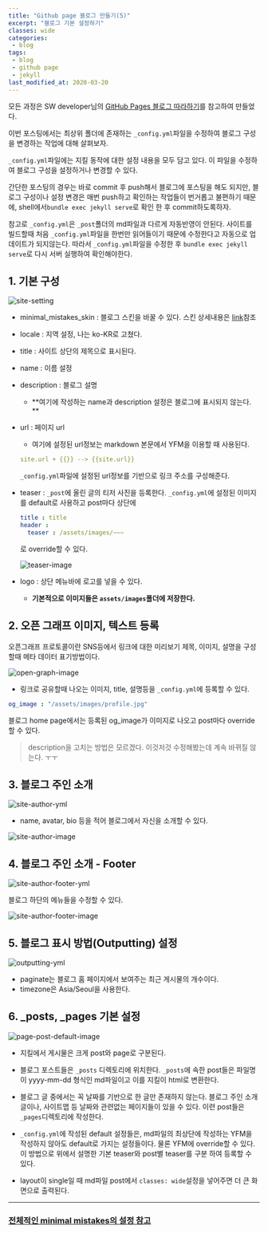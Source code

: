 ```yaml
---
title: "Github page 블로그 만들기(5)"
excerpt: "블로그 기본 설정하기"
classes: wide
categories:
 - blog
tags:
 - blog
 - github page
 - jekyll
last_modified_at: 2020-03-20
---
```




모든 과정은 SW developer님의 [GitHub Pages 블로그 따라하기](https://devinlife.com/howto/)를 참고하여 만들었다.

이번 포스팅에서는 최상위 폴더에 존재하는 `_config.yml`파일을 수정하여 블로그 구성을 변경하는 작업에 대해 살펴보자.

`_config.yml`파일에는 지킬 동작에 대한 설정 내용을 모두 담고 있다. 이 파일을 수정하여 블로그 구성을 설정하거나 변경할 수 있다.

간단한 포스팅의 경우는 바로 commit 후 push해서 블로그에 포스팅을 해도 되지만, 블로그 구성이나 설정 변경은 매번 push하고 확인하는 작업들이 번거롭고 불편하기 때문에, shell에서`bundle exec jekyll serve`로 확인 한 후 commit하도록하자.

참고로 `_config.yml`은 `_post`폴더의 md파일과 다르게 자동반영이 안된다. 사이트를 빌드할때 처음 `_config.yml`파일을 한번만 읽어들이기 때문에 수정한다고 자동으로 업데이트가 되지않는다. 따라서 `_config.yml`파일을 수정한 후 `bundle exec jekyll serve`로 다시 서버 실행하여 확인해야한다.

## 1. 기본 구성

![site-setting]({{site.url}}/assets/images/2020-03-20-making-blog-5.assets/site-setting-yml.png)

* minimal_mistakes_skin : 블로그 스킨을 바꿀 수 있다. 스킨 상세내용은 [link](https://mmistakes.github.io/minimal-mistakes/docs/configuration/)참조
* locale : 지역 설정, 나는 ko-KR로 고쳤다.
* title : 사이트 상단의 제목으로 표시된다.
* name : 이름 설정
* description : 블로그 설명
  * **여기에 작성하는 name과 description 설정은 블로그에 표시되지 않는다. **

* url : 페이지 url

  * 여기에 설정된 url정보는 markdown 본문에서 YFM을 이용할 때 사용된다. 

  ```yaml
  site.url + {{}} --> {{site.url}}
  ```

  `_config.yml`파일에 설정된 url정보를 기반으로 링크 주소를 구성해준다.

* teaser :  `_post`에 올린 글의 티저 사진을 등록한다. `_config.yml`에 설정된 이미지를 default로 사용하고 post마다 상단에

  ```yaml
  title : title
  header :
  	teaser : /assets/images/~~~
  ```

  로 override할 수 있다.

  ![teaser-image]({{site.url}}/assets/images/2020-03-20-making-blog-5.assets/teaser-image.png)

* logo : 상단 메뉴바에 로고를 넣을 수 있다.
  * **기본적으로 이미지들은 `assets/images`폴더에 저장한다.**



## 2. 오픈 그래프 이미지, 텍스트 등록

오픈그래프 프로토콜이란 SNS등에서 링크에 대한 미리보기 제목, 이미지, 설명을 구성할때 메타 데이터 표기방법이다.

![open-graph-image]({{site.url}}/assets/images/2020-03-20-making-blog-5.assets/open-graph-image.png)

* 링크로 공유할때 나오는 이미지, title, 설명등을 `_config.yml`에 등록할 수 있다.

```yaml
og_image : "/assets/images/profile.jpg"
```

블로그 home page에서는 등록된 og_image가 이미지로 나오고 post마다 override할 수 있다.

> description을 고치는 방법은 모르겠다. 이것저것 수정해봤는데 계속 바뀌질 않는다. ㅜㅜ



## 3. 블로그 주인 소개

![site-author-yml]({{site.url}}/assets/images/2020-03-20-making-blog-5.assets/site-author-yml.png)

* name, avatar, bio 등을 적어 블로그에서 자신을 소개할 수 있다.

![site-author-image]({{site.url}}/assets/images/2020-03-20-making-blog-5.assets/site-author-image.png)

## 4. 블로그 주인 소개 - Footer

![site-author-footer-yml]({{site.url}}/assets/images/2020-03-20-making-blog-5.assets/site-author-footer-yml.png)

블로그 하단의 메뉴들을 수정할 수 있다.

![site-author-footer-image]({{site.url}}/assets/images/2020-03-20-making-blog-5.assets/site-author-footer-image.png)



## 5. 블로그 표시 방법(Outputting) 설정

![outputting-yml]({{site.url}}/assets/images/2020-03-20-making-blog-5.assets/outputting-yml.png)

* paginate는 블로그 홈 페이지에서 보여주는 최근 게시물의 개수이다.
* timezone은 Asia/Seoul을 사용한다.



## 6. _posts, _pages 기본 설정

![page-post-default-image]({{site.url}}/assets/images/2020-03-20-making-blog-5.assets/page-post-default-image.png)

* 지킬에서 게시물은 크게 post와 page로 구분된다.

* 블로그 포스트들은 `_posts` 디렉토리에 위치한다. `_posts`에 속한 post들은 파일명이 yyyy-mm-dd 형식인 md파일이고 이를 지킬이 html로 변환한다.

* 블로그 글 중에서는 꼭 날짜를 기반으로 한 글만 존재하지 않는다. 블로그 주인 소개 글이나, 사이트맵 등 날짜와 관련없는 페이지들이 있을 수 있다. 이련 post들은 `_pages`디렉토리에 작성한다.

* `_config.yml`에 작성된 default 설정들은, md파일의 최상단에 작성하는 YFM을 작성하지 않아도 default로 가지는 설정들이다. 물론 YFM에 override할 수 있다. 이 방법으로 위에서 설명한 기본 teaser와 post별 teaser를 구분 하여 등록할 수 있다.

* layout이 single일 때 md파일 post에서 `classes: wide`설정을 넣어주면 더 큰 화면으로 출력된다.

  

---



### [전체적인 minimal mistakes의 설정 참고](https://mmistakes.github.io/minimal-mistakes/docs/configuration/)

